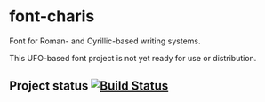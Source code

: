 font-charis
===========

Font for Roman- and Cyrillic-based writing systems.

This UFO-based font project is not yet ready for use or distribution.

## Project status [![Build Status](http://build.palaso.org/app/rest/builds/buildType:Fonts_Charis/statusIcon)](http://build.palaso.org/viewType.html?buildTypeId=Fonts_Charis&guest=1)      



